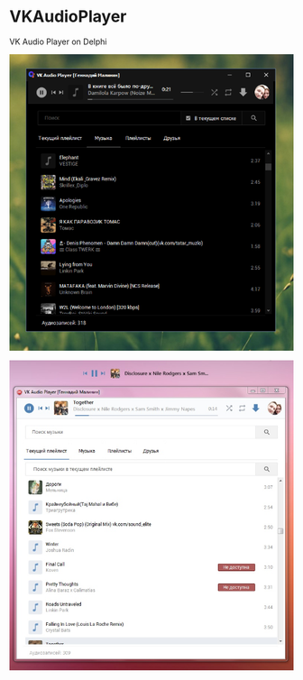 # VKAudioPlayer
VK Audio Player on Delphi

![VkAudioPlayer](https://github.com/HemulGM/VKAudioPlayer/blob/master/Media/dark.PNG)

![VkAudioPlayer](https://raw.githubusercontent.com/HemulGM/VKAudioPlayer/master/Media/Qf8y8cIdnmQ.jpg)
